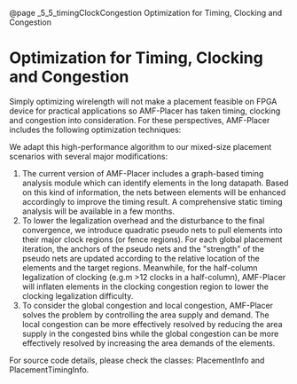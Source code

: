 @page _5_5_timingClockCongestion Optimization for Timing, Clocking and Congestion
# Optimization for Timing, Clocking and Congestion

Simply optimizing wirelength will not make a placement feasible on FPGA device for practical applications so AMF-Placer has taken timing, clocking and congestion into consideration. For these perspectives, AMF-Placer includes the following optimization techniques:

We adapt this high-performance algorithm to our mixed-size placement scenarios with several major modifications:  

1. The current version of AMF-Placer includes a graph-based timing analysis module which can identify elements in the long datapath. Based on this kind of information, the nets between elements will be enhanced accordingly to improve the timing result. A comprehensive static timing analysis will be available in a few months.
2. To lower the legalization overhead and the disturbance to the final convergence, we introduce quadratic pseudo nets to pull elements into their major clock regions (or fence regions). For each global placement iteration, the anchors of the pseudo nets and the "strength" of the pseudo nets are updated according to the relative location of the elements and the target regions. Meanwhile, for the half-column legalization of clocking (e.g.m >12 clocks in a half-column), AMF-Placer will inflaten elements in the clocking congestion region to lower the clocking legalization difficulty.
3. To consider the global congestion and local congestion, AMF-Placer solves the problem by controlling the area supply and demand. The local congestion can be more effectively resolved by reducing the area supply in the congested bins while the global congestion can be more effectively resolved by increasing the area demands of the elements.


For source code details, please check the classes: PlacementInfo and PlacementTimingInfo. 
